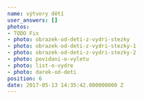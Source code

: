 ```yaml
---
name: výtvory dětí
user_answers: []
photos:
- TODO Fix
- photo: obrazek-od-deti-z-vydri-stezky
- photo: obrazek-od-deti-z-vydri-stezky-1
- photo: obrazek-od-deti-z-vydri-stezky-2
- photo: povidani-o-vyletu
- photo: list-o-vydre
- photo: darek-od-deti
position: 6
date: 2017-05-13 14:35:42.000000000 Z
---
```

